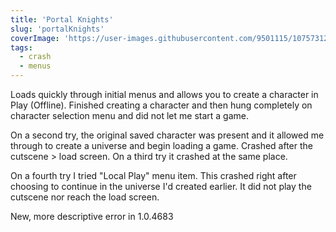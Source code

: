 ```yaml
---
title: 'Portal Knights'
slug: 'portalKnights'
coverImage: 'https://user-images.githubusercontent.com/9501115/107573126-09247880-6be5-11eb-818a-4473f62ef0ce.png'
tags:
  - crash
  - menus
---
```


Loads quickly through initial menus and allows you to create a character in Play (Offline). Finished creating a character and then hung completely on character selection menu and did not let me start a game.

On a second try, the original saved character was present and it allowed me through to create a universe and begin loading a game. Crashed after the cutscene > load screen.
On a third try it crashed at the same place.

On a fourth try I tried "Local Play" menu item. This crashed right after choosing to continue in the universe I'd created earlier. It did not play the cutscene nor reach the load screen.

New, more descriptive error in 1.0.4683
